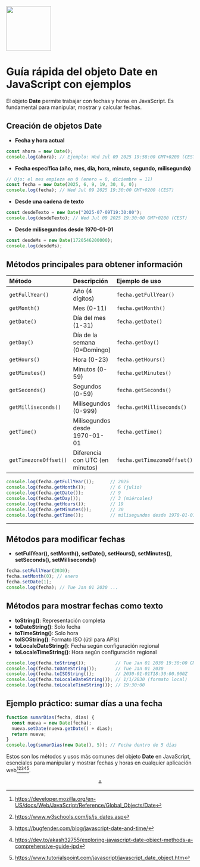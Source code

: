<img src="https://r2cdn.perplexity.ai/pplx-full-logo-primary-dark%402x.png" class="logo" width="120"/>

# Guía rápida del objeto **Date** en JavaScript con ejemplos

El objeto **Date** permite trabajar con fechas y horas en JavaScript. Es fundamental para manipular, mostrar y calcular fechas.

## Creación de objetos Date

- **Fecha y hora actual**

```js
const ahora = new Date();
console.log(ahora); // Ejemplo: Wed Jul 09 2025 19:58:00 GMT+0200 (CEST)
```

- **Fecha específica (año, mes, día, hora, minuto, segundo, milisegundo)**

```js
// Ojo: el mes empieza en 0 (enero = 0, diciembre = 11)
const fecha = new Date(2025, 6, 9, 19, 30, 0, 0);
console.log(fecha); // Wed Jul 09 2025 19:30:00 GMT+0200 (CEST)
```

- **Desde una cadena de texto**

```js
const desdeTexto = new Date("2025-07-09T19:30:00");
console.log(desdeTexto); // Wed Jul 09 2025 19:30:00 GMT+0200 (CEST)
```

- **Desde milisegundos desde 1970-01-01**

```js
const desdeMs = new Date(1720546200000);
console.log(desdeMs);
```


## Métodos principales para obtener información

| Método | Descripción | Ejemplo de uso |
| :-- | :-- | :-- |
| `getFullYear()` | Año (4 dígitos) | `fecha.getFullYear()` |
| `getMonth()` | Mes (0-11) | `fecha.getMonth()` |
| `getDate()` | Día del mes (1-31) | `fecha.getDate()` |
| `getDay()` | Día de la semana (0=Domingo) | `fecha.getDay()` |
| `getHours()` | Hora (0-23) | `fecha.getHours()` |
| `getMinutes()` | Minutos (0-59) | `fecha.getMinutes()` |
| `getSeconds()` | Segundos (0-59) | `fecha.getSeconds()` |
| `getMilliseconds()` | Milisegundos (0-999) | `fecha.getMilliseconds()` |
| `getTime()` | Milisegundos desde 1970-01-01 | `fecha.getTime()` |
| `getTimezoneOffset()` | Diferencia con UTC (en minutos) | `fecha.getTimezoneOffset()` |

```js
console.log(fecha.getFullYear());      // 2025
console.log(fecha.getMonth());         // 6 (julio)
console.log(fecha.getDate());          // 9
console.log(fecha.getDay());           // 3 (miércoles)
console.log(fecha.getHours());         // 19
console.log(fecha.getMinutes());       // 30
console.log(fecha.getTime());          // milisegundos desde 1970-01-01
```


---

## Métodos para modificar fechas

- **setFullYear(), setMonth(), setDate(), setHours(), setMinutes(), setSeconds(), setMilliseconds()**

```js
fecha.setFullYear(2030);
fecha.setMonth(0); // enero
fecha.setDate(1);
console.log(fecha); // Tue Jan 01 2030 ...
```


## Métodos para mostrar fechas como texto

- **toString()**: Representación completa
- **toDateString()**: Solo fecha
- **toTimeString()**: Solo hora
- **toISOString()**: Formato ISO (útil para APIs)
- **toLocaleDateString()**: Fecha según configuración regional
- **toLocaleTimeString()**: Hora según configuración regional

```js
console.log(fecha.toString());           // Tue Jan 01 2030 19:30:00 GMT+0100 (CET)
console.log(fecha.toDateString());       // Tue Jan 01 2030
console.log(fecha.toISOString());        // 2030-01-01T18:30:00.000Z
console.log(fecha.toLocaleDateString()); // 1/1/2030 (formato local)
console.log(fecha.toLocaleTimeString()); // 19:30:00
```


## Ejemplo práctico: sumar días a una fecha

```js
function sumarDias(fecha, dias) {
  const nueva = new Date(fecha);
  nueva.setDate(nueva.getDate() + dias);
  return nueva;
}
console.log(sumarDias(new Date(), 5)); // Fecha dentro de 5 días
```

Estos son los métodos y usos más comunes del objeto **Date** en JavaScript, esenciales para manipular y mostrar fechas y horas en cualquier aplicación web[^1][^2][^3][^4][^5].

<div style="text-align: center">⁂</div>

[^1]: https://developer.mozilla.org/en-US/docs/Web/JavaScript/Reference/Global_Objects/Date

[^2]: https://www.w3schools.com/js/js_dates.asp

[^3]: https://bugfender.com/blog/javascript-date-and-time/

[^4]: https://dev.to/akash32755/exploring-javascript-date-object-methods-a-comprehensive-guide-jpd

[^5]: https://www.tutorialspoint.com/javascript/javascript_date_object.htm

[^6]: https://talent500.com/blog/javascript-date-object-methods-time-zones/

[^7]: https://developer.mozilla.org/en-US/docs/Web/JavaScript/Reference/Global_Objects/Date/Date

[^8]: https://www.w3schools.com/js/js_date_methods.asp

[^9]: https://www.geeksforgeeks.org/javascript/javascript-date-objects/

[^10]: https://www.geeksforgeeks.org/javascript/javascript-date/

[^11]: https://developer.mozilla.org/en-US/docs/Web/JavaScript/Guide/Representing_dates_times

[^12]: https://til.simonwillison.net/javascript/javascript-date-objects

[^13]: https://www.tecforfun.com/javascript/a-simple-guide-to-javascript-date-object/

[^14]: https://www.w3schools.com/jsref/jsref_obj_date.asp

